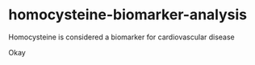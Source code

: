# homocysteine-biomarker-analysis
Homocysteine is considered a biomarker for cardiovascular disease

Okay